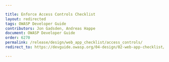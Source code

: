```yaml
---

title: Enforce Access Controls Checklist
layout: redirected
tags: OWASP Developer Guide
contributors: Jon Gadsden, Andreas Happe
document: OWASP Developer Guide
order: 6270
permalink: /release/design/web_app_checklist/access_controls/
redirect_to: https://devguide.owasp.org/04-design/02-web-app-checklist/07-access-controls/

---
```

